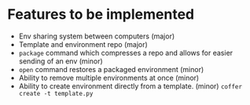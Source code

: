 # Features to be implemented

- Env sharing system between computers (major)
- Template and environment repo (major)
- `package` command which compresses a repo and allows for easier sending of an env (minor)
- `open` command restores a packaged environment (minor)
- Ability to remove multiple environments at once (minor)
- Ability to create environment directly from a template. (minor)
  `coffer create -t template.py`

